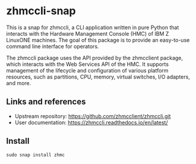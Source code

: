 # zhmccli-snap

This is a snap for zhmccli, a CLI application written in pure Python that interacts with the Hardware Management Console (HMC) of IBM Z LinuxONE machines. The goal of this package is to provide an easy-to-use command line interface for operators.

The zhmccli package uses the API provided by the zhmcclient package, which interacts with the Web Services API of the HMC. It supports management of the lifecycle and configuration of various platform resources, such as partitions, CPU, memory, virtual switches, I/O adapters, and more.



## Links and references

- Upstream repository: https://github.com/zhmcclient/zhmccli.git
- User documentation: https://zhmccli.readthedocs.io/en/latest/


## Install

    sudo snap install zhmc

